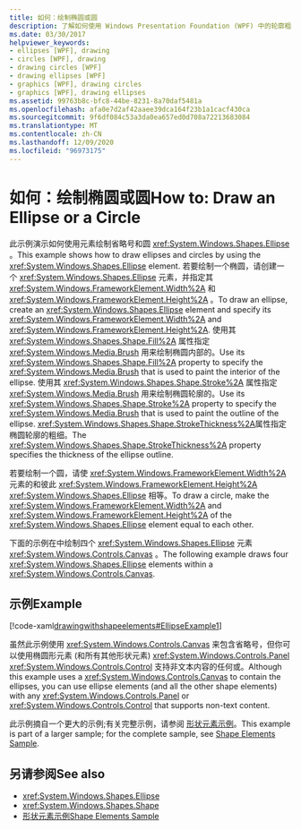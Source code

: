 ```yaml
---
title: 如何：绘制椭圆或圆
description: 了解如何使用 Windows Presentation Foundation (WPF) 中的轮廓粗细和内部颜色来绘制椭圆或圆。
ms.date: 03/30/2017
helpviewer_keywords:
- ellipses [WPF], drawing
- circles [WPF], drawing
- drawing circles [WPF]
- drawing ellipses [WPF]
- graphics [WPF], drawing circles
- graphics [WPF], drawing ellipses
ms.assetid: 99763b8c-bfc8-44be-8231-8a70daf5481a
ms.openlocfilehash: afa0e7d2af42aaee39dca164f23b1a1cacf430ca
ms.sourcegitcommit: 9f6df084c53a3da0ea657ed0d708a72213683084
ms.translationtype: MT
ms.contentlocale: zh-CN
ms.lasthandoff: 12/09/2020
ms.locfileid: "96973175"
---
```

# <a name="how-to-draw-an-ellipse-or-a-circle"></a><span data-ttu-id="103bb-103">如何：绘制椭圆或圆</span><span class="sxs-lookup"><span data-stu-id="103bb-103">How to: Draw an Ellipse or a Circle</span></span>
<span data-ttu-id="103bb-104">此示例演示如何使用元素绘制省略号和圆 <xref:System.Windows.Shapes.Ellipse> 。</span><span class="sxs-lookup"><span data-stu-id="103bb-104">This example shows how to draw ellipses and circles by using the <xref:System.Windows.Shapes.Ellipse> element.</span></span> <span data-ttu-id="103bb-105">若要绘制一个椭圆，请创建一个 <xref:System.Windows.Shapes.Ellipse> 元素，并指定其 <xref:System.Windows.FrameworkElement.Width%2A> 和 <xref:System.Windows.FrameworkElement.Height%2A> 。</span><span class="sxs-lookup"><span data-stu-id="103bb-105">To draw an ellipse, create an <xref:System.Windows.Shapes.Ellipse> element and specify its <xref:System.Windows.FrameworkElement.Width%2A> and <xref:System.Windows.FrameworkElement.Height%2A>.</span></span> <span data-ttu-id="103bb-106">使用其 <xref:System.Windows.Shapes.Shape.Fill%2A> 属性指定 <xref:System.Windows.Media.Brush> 用来绘制椭圆内部的。</span><span class="sxs-lookup"><span data-stu-id="103bb-106">Use its <xref:System.Windows.Shapes.Shape.Fill%2A> property to specify the <xref:System.Windows.Media.Brush> that is used to paint the interior of the ellipse.</span></span> <span data-ttu-id="103bb-107">使用其 <xref:System.Windows.Shapes.Shape.Stroke%2A> 属性指定 <xref:System.Windows.Media.Brush> 用来绘制椭圆轮廓的。</span><span class="sxs-lookup"><span data-stu-id="103bb-107">Use its <xref:System.Windows.Shapes.Shape.Stroke%2A> property to specify the <xref:System.Windows.Media.Brush> that is used to paint the outline of the ellipse.</span></span> <span data-ttu-id="103bb-108"><xref:System.Windows.Shapes.Shape.StrokeThickness%2A>属性指定椭圆轮廓的粗细。</span><span class="sxs-lookup"><span data-stu-id="103bb-108">The <xref:System.Windows.Shapes.Shape.StrokeThickness%2A> property specifies the thickness of the ellipse outline.</span></span>  
  
 <span data-ttu-id="103bb-109">若要绘制一个圆，请使 <xref:System.Windows.FrameworkElement.Width%2A> 元素的和彼此 <xref:System.Windows.FrameworkElement.Height%2A> <xref:System.Windows.Shapes.Ellipse> 相等。</span><span class="sxs-lookup"><span data-stu-id="103bb-109">To draw a circle, make the <xref:System.Windows.FrameworkElement.Width%2A> and <xref:System.Windows.FrameworkElement.Height%2A> of the <xref:System.Windows.Shapes.Ellipse> element equal to each other.</span></span>  
  
 <span data-ttu-id="103bb-110">下面的示例在中绘制四个 <xref:System.Windows.Shapes.Ellipse> 元素 <xref:System.Windows.Controls.Canvas> 。</span><span class="sxs-lookup"><span data-stu-id="103bb-110">The following example draws four <xref:System.Windows.Shapes.Ellipse> elements within a <xref:System.Windows.Controls.Canvas>.</span></span>  
  
## <a name="example"></a><span data-ttu-id="103bb-111">示例</span><span class="sxs-lookup"><span data-stu-id="103bb-111">Example</span></span>  
 [!code-xaml[drawingwithshapeelements#EllipseExample1](~/samples/snippets/csharp/VS_Snippets_Wpf/DrawingWithShapeElements/CS/ellipseexample.xaml#ellipseexample1)]  
  
 <span data-ttu-id="103bb-112">虽然此示例使用 <xref:System.Windows.Controls.Canvas> 来包含省略号，但你可以使用椭圆形元素 (和所有其他形状元素) <xref:System.Windows.Controls.Panel> <xref:System.Windows.Controls.Control> 支持非文本内容的任何或。</span><span class="sxs-lookup"><span data-stu-id="103bb-112">Although this example uses a <xref:System.Windows.Controls.Canvas> to contain the ellipses, you can use ellipse elements (and all the other shape elements) with any <xref:System.Windows.Controls.Panel> or <xref:System.Windows.Controls.Control> that supports non-text content.</span></span>  
  
 <span data-ttu-id="103bb-113">此示例摘自一个更大的示例;有关完整示例，请参阅 [形状元素示例](https://github.com/Microsoft/WPF-Samples/tree/master/Graphics/ShapeElements)。</span><span class="sxs-lookup"><span data-stu-id="103bb-113">This example is part of a larger sample; for the complete sample, see [Shape Elements Sample](https://github.com/Microsoft/WPF-Samples/tree/master/Graphics/ShapeElements).</span></span>  
  
## <a name="see-also"></a><span data-ttu-id="103bb-114">另请参阅</span><span class="sxs-lookup"><span data-stu-id="103bb-114">See also</span></span>

- <xref:System.Windows.Shapes.Ellipse>
- <xref:System.Windows.Shapes.Shape>
- [<span data-ttu-id="103bb-115">形状元素示例</span><span class="sxs-lookup"><span data-stu-id="103bb-115">Shape Elements Sample</span></span>](https://github.com/Microsoft/WPF-Samples/tree/master/Graphics/ShapeElements)
